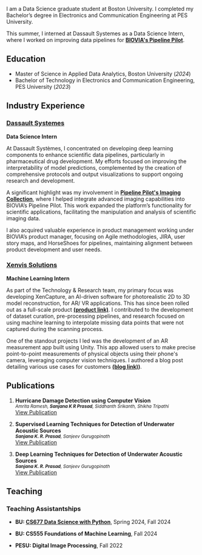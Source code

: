 I am a Data Science graduate student at Boston University. I completed my Bachelor’s degree in Electronics and Communication Engineering at PES University.  

This summer, I interned at Dassault Systemes as a Data Science Intern, where I worked on improving data pipelines for **[BIOVIA's Pipeline Pilot](https://www.3ds.com/products/biovia/pipeline-pilot)**.
          
## Education

- Master of Science in Applied Data Analytics, Boston University (_2024_)								       		
- Bachelor of Technology in Electronics and Communication Engineering, PES University (_2023_)	

## Industry Experience

### [Dassault Systemes](https://www.3ds.com)
**Data Science Intern**

At Dassault Systèmes, I concentrated on developing deep learning components to enhance scientific data pipelines, particularly in pharmaceutical drug development. My efforts focused on improving the interpretability of model predictions, complemented by the creation of comprehensive protocols and output visualizations to support ongoing research and development.

A significant highlight was my involvement in **[Pipeline Pilot's Imaging Collection](https://www.3ds.com/products/biovia/pipeline-pilot/imaging-collection)**, where I helped integrate advanced imaging capabilities into BIOVIA’s Pipeline Pilot. This work expanded the platform’s functionality for scientific applications, facilitating the manipulation and analysis of scientific imaging data. 

I also acquired valuable experience in product management working under BIOVIA’s product manager, focusing on Agile methodologies, JIRA, user story maps, and HorseShoes for pipelines, maintaining alignment between product development and user needs. 


### [Xenvis Solutions](https://www.xenvis.com)
**Machine Learning Intern**  

As part of the Technology & Research team, my primary focus was developing XenCapture, an AI-driven software for photorealistic 2D to 3D model reconstruction, for AR/ VR applications. This has since been rolled out as a full-scale product **[(product link)](https://xencapture.com)**. I contributed to the development of dataset curation, pre-processing pipelines, and research focused on using machine learning to interpolate missing data points that were not captured during the scanning process. 

One of the standout projects I led was the development of an AR measurement app built using Unity. This app allowed users to make precise point-to-point measurements of physical objects using their phone's camera, leveraging computer vision techniques. I authored a blog post detailing various use cases for customers **[(blog link)](https://www.xenvis.com/measurements-using-augmented-reality/))**.
   

## Publications
1. **Hurricane Damage Detection using Computer Vision**  
<small> _Amrita Ramesh, **Sanjana K R Prasad**, Siddhanth Srikanth, Shikha Tripathi_ </small>  
[View Publication](assets/3591156.3591174.pdf)
  
2. **Supervised Learning Techniques for Detection of Underwater Acoustic Sources**  
<small> _**Sanjana K. R. Prasad**, Sanjeev Gurugopinath_ </small>  
[View Publication](assets/Supervised_Learning_Techniques_for_Detection_of_Underwater_Acoustic_Sources.pdf)
  
3. **Deep Learning Techniques for Detection of Underwater Acoustic Sources**  
<small> _**Sanjana K. R. Prasad**, Sanjeev Gurugopinath_ </small>  
[View Publication](assets/Deep_Learning_Techniques_for_Detection_of_Underwater_Acoustic_Sources.pdf)


## Teaching
### Teaching Assistantships 

- **BU: [CS677 Data Science with Python](https://www.bu.edu/csmet/files/2024/01/CS-677-A2-Eugene-Pinsky.pdf)**, Spring 2024, Fall 2024  

- **BU: CS555 Foundations of Machine Learning**, Fall 2024  

- **PESU: Digital Image Processing**, Fall 2022  





